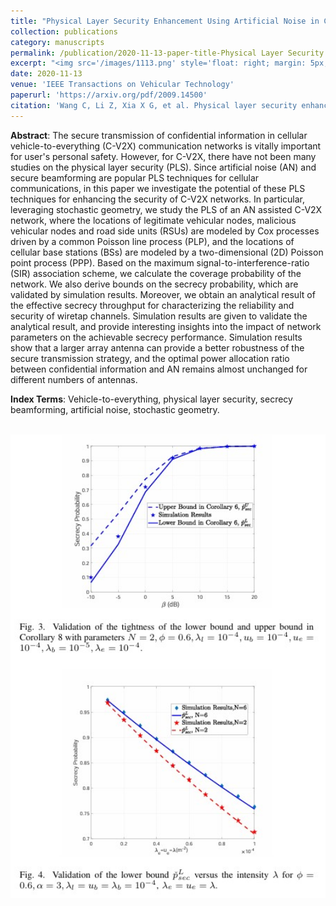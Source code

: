 ```yaml
---
title: "Physical Layer Security Enhancement Using Artificial Noise in Cellular Vehicle-to-Everything (C-V2X) Networks"
collection: publications
category: manuscripts
permalink: /publication/2020-11-13-paper-title-Physical Layer Security Enhancement Using Artificial Noise in Cellular Vehicle-to-Everything (C-V2X) Networks
excerpt: "<img src='/images/1113.png' style='float: right; margin: 5px;'>We investigates the physical layer security (PLS) of cellular vehicle-to-everything (C-V2X) networks using artificial noise (AN) and secure beamforming techniques. The authors build an analytical framework based on stochastic geometry to study the PLS of multi-antenna C-V2X networks. They derive closed-form expressions for coverage probability and secrecy probability and analyze the effective secrecy throughput to evaluate the network's security performance. Simulation results show that increasing the number of transmit antennas improves the robustness of the secure transmission strategy and that the optimal power allocation ratio between confidential information and AN remains relatively stable for different numbers of antennas."
date: 2020-11-13
venue: 'IEEE Transactions on Vehicular Technology'
paperurl: 'https://arxiv.org/pdf/2009.14500'
citation: 'Wang C, Li Z, Xia X G, et al. Physical layer security enhancement using artificial noise in cellular vehicle-to-everything (C-V2X) networks[J]. IEEE Transactions on Vehicular Technology, 2020, 69(12): 15253-15268.'
---
```




**Abstract**: The secure transmission of confidential information in cellular vehicle-to-everything (C-V2X) communication networks is vitally important for user's personal safety. However, for C-V2X, there have not been many studies on the physical layer security (PLS). Since artificial noise (AN) and secure beamforming are popular PLS techniques for cellular communications, in this paper we investigate the potential of these PLS techniques for enhancing the security of C-V2X networks. In particular, leveraging stochastic geometry, we study the PLS of an AN assisted C-V2X network, where the locations of legitimate vehicular nodes, malicious vehicular nodes and road side units (RSUs) are modeled by Cox processes driven by a common Poisson line process (PLP), and the locations of cellular base stations (BSs) are modeled by a two-dimensional (2D) Poisson point process (PPP). Based on the maximum signal-to-interference-ratio (SIR) association scheme, we calculate the coverage probability of the network. We also derive bounds on the secrecy probability, which are validated by simulation results. Moreover, we obtain an analytical result of the effective secrecy throughput for characterizing the reliability and security of wiretap channels. Simulation results are given to validate the analytical result, and provide interesting insights into the impact of network parameters on the achievable secrecy performance. Simulation results show that a larger array antenna can provide a better robustness of the secure transmission strategy, and the optimal power allocation ratio between confidential information and AN remains almost unchanged for different numbers of antennas.


**Index Terms**: Vehicle-to-everything, physical layer security, secrecy beamforming, artificial noise, stochastic geometry.


<br/><img src='/images/PLS.png' width = "600">
